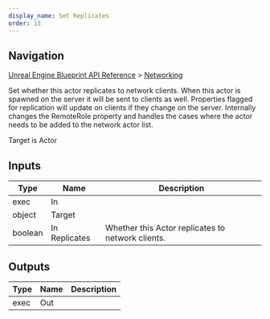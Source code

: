 ```yaml
---
display_name: Set Replicates
order: 13
---
```

## Navigation

[Unreal Engine Blueprint API Reference](https://dev.epicgames.com/documentation/en-us/unreal-engine/BlueprintAPI) > [Networking](https://dev.epicgames.com/documentation/en-us/unreal-engine/BlueprintAPI/Networking)

Set whether this actor replicates to network clients. When this actor is spawned on the server it will be sent to clients as well.
Properties flagged for replication will update on clients if they change on the server.
Internally changes the RemoteRole property and handles the cases where the actor needs to be added to the network actor list.

Target is Actor

## Inputs

| Type | Name | Description |
| --- | --- | --- |
| exec | In |  |
| object | Target |  |
| boolean | In Replicates | Whether this Actor replicates to network clients. |

## Outputs

| Type | Name | Description |
| --- | --- | --- |
| exec | Out |  |

